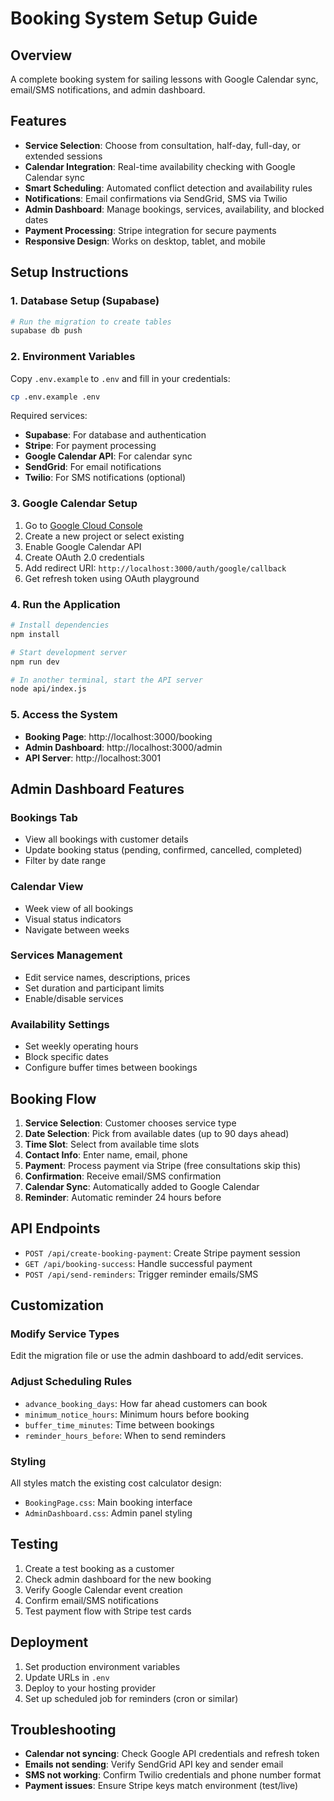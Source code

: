# Booking System Setup Guide

## Overview
A complete booking system for sailing lessons with Google Calendar sync, email/SMS notifications, and admin dashboard.

## Features
- **Service Selection**: Choose from consultation, half-day, full-day, or extended sessions
- **Calendar Integration**: Real-time availability checking with Google Calendar sync
- **Smart Scheduling**: Automated conflict detection and availability rules
- **Notifications**: Email confirmations via SendGrid, SMS via Twilio
- **Admin Dashboard**: Manage bookings, services, availability, and blocked dates
- **Payment Processing**: Stripe integration for secure payments
- **Responsive Design**: Works on desktop, tablet, and mobile

## Setup Instructions

### 1. Database Setup (Supabase)
```bash
# Run the migration to create tables
supabase db push
```

### 2. Environment Variables
Copy `.env.example` to `.env` and fill in your credentials:
```bash
cp .env.example .env
```

Required services:
- **Supabase**: For database and authentication
- **Stripe**: For payment processing
- **Google Calendar API**: For calendar sync
- **SendGrid**: For email notifications
- **Twilio**: For SMS notifications (optional)

### 3. Google Calendar Setup
1. Go to [Google Cloud Console](https://console.cloud.google.com)
2. Create a new project or select existing
3. Enable Google Calendar API
4. Create OAuth 2.0 credentials
5. Add redirect URI: `http://localhost:3000/auth/google/callback`
6. Get refresh token using OAuth playground

### 4. Run the Application
```bash
# Install dependencies
npm install

# Start development server
npm run dev

# In another terminal, start the API server
node api/index.js
```

### 5. Access the System
- **Booking Page**: http://localhost:3000/booking
- **Admin Dashboard**: http://localhost:3000/admin
- **API Server**: http://localhost:3001

## Admin Dashboard Features

### Bookings Tab
- View all bookings with customer details
- Update booking status (pending, confirmed, cancelled, completed)
- Filter by date range

### Calendar View
- Week view of all bookings
- Visual status indicators
- Navigate between weeks

### Services Management
- Edit service names, descriptions, prices
- Set duration and participant limits
- Enable/disable services

### Availability Settings
- Set weekly operating hours
- Block specific dates
- Configure buffer times between bookings

## Booking Flow

1. **Service Selection**: Customer chooses service type
2. **Date Selection**: Pick from available dates (up to 90 days ahead)
3. **Time Slot**: Select from available time slots
4. **Contact Info**: Enter name, email, phone
5. **Payment**: Process payment via Stripe (free consultations skip this)
6. **Confirmation**: Receive email/SMS confirmation
7. **Calendar Sync**: Automatically added to Google Calendar
8. **Reminder**: Automatic reminder 24 hours before

## API Endpoints

- `POST /api/create-booking-payment`: Create Stripe payment session
- `GET /api/booking-success`: Handle successful payment
- `POST /api/send-reminders`: Trigger reminder emails/SMS

## Customization

### Modify Service Types
Edit the migration file or use the admin dashboard to add/edit services.

### Adjust Scheduling Rules
- `advance_booking_days`: How far ahead customers can book
- `minimum_notice_hours`: Minimum hours before booking
- `buffer_time_minutes`: Time between bookings
- `reminder_hours_before`: When to send reminders

### Styling
All styles match the existing cost calculator design:
- `BookingPage.css`: Main booking interface
- `AdminDashboard.css`: Admin panel styling

## Testing

1. Create a test booking as a customer
2. Check admin dashboard for the new booking
3. Verify Google Calendar event creation
4. Confirm email/SMS notifications
5. Test payment flow with Stripe test cards

## Deployment

1. Set production environment variables
2. Update URLs in `.env`
3. Deploy to your hosting provider
4. Set up scheduled job for reminders (cron or similar)

## Troubleshooting

- **Calendar not syncing**: Check Google API credentials and refresh token
- **Emails not sending**: Verify SendGrid API key and sender email
- **SMS not working**: Confirm Twilio credentials and phone number format
- **Payment issues**: Ensure Stripe keys match environment (test/live)